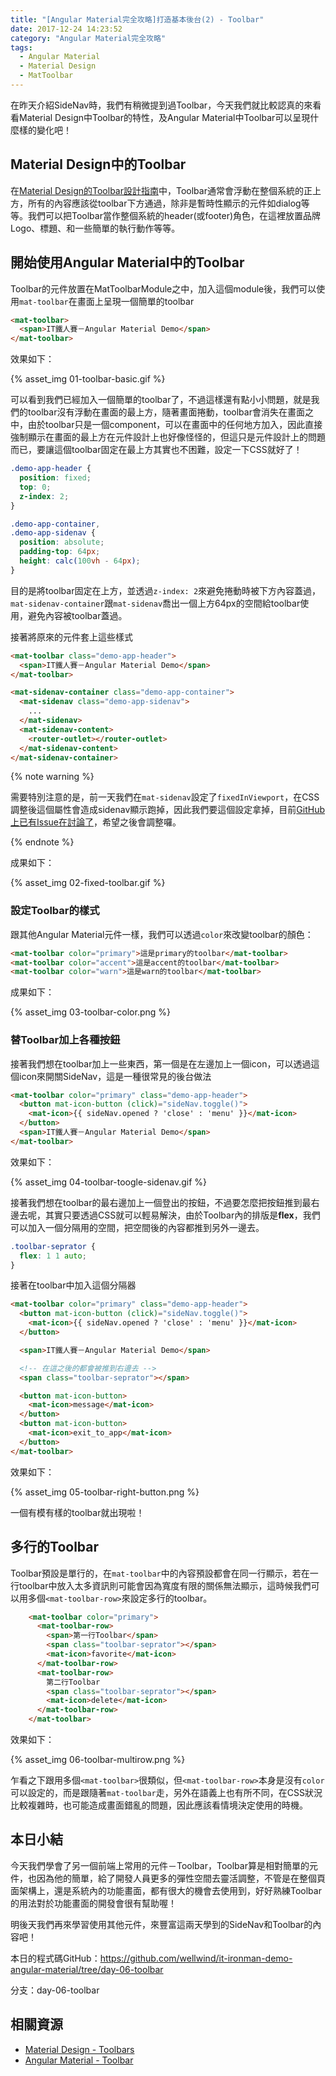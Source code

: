 ```yaml
---
title: "[Angular Material完全攻略]打造基本後台(2) - Toolbar"
date: 2017-12-24 14:23:52
category: "Angular Material完全攻略"
tags:
  - Angular Material
  - Material Design
  - MatToolbar
---
```


在昨天介紹SideNav時，我們有稍微提到過Toolbar，今天我們就比較認真的來看看Material Design中Toolbar的特性，及Angular Material中Toolbar可以呈現什麼樣的變化吧！

<!-- more -->

## Material Design中的Toolbar

在[Material Design的Toolbar設計指南](https://material.io/guidelines/components/toolbars.html)中，Toolbar通常會浮動在整個系統的正上方，所有的內容應該從toolbar下方通過，除非是暫時性顯示的元件如dialog等等。我們可以把Toolbar當作整個系統的header(或footer)角色，在這裡放置品牌Logo、標題、和一些簡單的執行動作等等。

## 開始使用Angular Material中的Toolbar

Toolbar的元件放置在MatToolbarModule之中，加入這個module後，我們可以使用`mat-toolbar`在畫面上呈現一個簡單的toolbar

```html
<mat-toolbar>
  <span>IT鐵人賽－Angular Material Demo</span>
</mat-toolbar>
```

效果如下：

{% asset_img 01-toolbar-basic.gif %}

可以看到我們已經加入一個簡單的toolbar了，不過這樣還有點小小問題，就是我們的toolbar沒有浮動在畫面的最上方，隨著畫面捲動，toolbar會消失在畫面之中，由於toolbar只是一個component，可以在畫面中的任何地方加入，因此直接強制顯示在畫面的最上方在元件設計上也好像怪怪的，但這只是元件設計上的問題而已，要讓這個toolbar固定在最上方其實也不困難，設定一下CSS就好了！

```css
.demo-app-header {
  position: fixed;
  top: 0;
  z-index: 2;
}

.demo-app-container,
.demo-app-sidenav {
  position: absolute;
  padding-top: 64px;
  height: calc(100vh - 64px);
}
```

目的是將toolbar固定在上方，並透過`z-index: 2`來避免捲動時被下方內容蓋過， `mat-sidenav-container`跟`mat-sidenav`喬出一個上方64px的空間給toolbar使用，避免內容被toolbar蓋過。

接著將原來的元件套上這些樣式

```html
<mat-toolbar class="demo-app-header">
  <span>IT鐵人賽－Angular Material Demo</span>
</mat-toolbar>

<mat-sidenav-container class="demo-app-container">
  <mat-sidenav class="demo-app-sidenav">
   	...
  </mat-sidenav>
  <mat-sidenav-content>
    <router-outlet></router-outlet>
  </mat-sidenav-content>
</mat-sidenav-container>
```

{% note warning %}

需要特別注意的是，前一天我們在`mat-sidenav`設定了`fixedInViewport`，在CSS調整後這個屬性會造成sidenav顯示跑掉，因此我們要這個設定拿掉，目前[GitHub上已有Issue在討論了](https://github.com/angular/material2/issues/3717)，希望之後會調整囉。

{% endnote %}

成果如下：

{% asset_img 02-fixed-toolbar.gif %}

### 設定Toolbar的樣式

跟其他Angular Material元件一樣，我們可以透過`color`來改變toolbar的顏色：

```html
<mat-toolbar color="primary">這是primary的toolbar</mat-toolbar>
<mat-toolbar color="accent">這是accent的toolbar</mat-toolbar>
<mat-toolbar color="warn">這是warn的toolbar</mat-toolbar>
```

成果如下：

{% asset_img 03-toolbar-color.png %}

### 替Toolbar加上各種按鈕

接著我們想在toolbar加上一些東西，第一個是在左邊加上一個icon，可以透過這個icon來開關SideNav，這是一種很常見的後台做法

```html
<mat-toolbar color="primary" class="demo-app-header">
  <button mat-icon-button (click)="sideNav.toggle()">
    <mat-icon>{{ sideNav.opened ? 'close' : 'menu' }}</mat-icon>
  </button>
  <span>IT鐵人賽－Angular Material Demo</span>
</mat-toolbar>
```

效果如下：

{% asset_img 04-toolbar-toogle-sidenav.gif %}

接著我們想在toolbar的最右邊加上一個登出的按鈕，不過要怎麼把按鈕推到最右邊去呢，其實只要透過CSS就可以輕易解決，由於Toolbar內的排版是**flex**，我們可以加入一個分隔用的空間，把空間後的內容都推到另外一邊去。

```css
.toolbar-seprator {
  flex: 1 1 auto;
}
```

接著在toolbar中加入這個分隔器

```html
<mat-toolbar color="primary" class="demo-app-header">
  <button mat-icon-button (click)="sideNav.toggle()">
    <mat-icon>{{ sideNav.opened ? 'close' : 'menu' }}</mat-icon>
  </button>

  <span>IT鐵人賽－Angular Material Demo</span>

  <!-- 在這之後的都會被推到右邊去 -->
  <span class="toolbar-seprator"></span>

  <button mat-icon-button>
    <mat-icon>message</mat-icon>
  </button>
  <button mat-icon-button>
    <mat-icon>exit_to_app</mat-icon>
  </button>
</mat-toolbar>
```

效果如下：

{% asset_img 05-toolbar-right-button.png %}

一個有模有樣的toolbar就出現啦！

## 多行的Toolbar

Toolbar預設是單行的，在`mat-toolbar`中的內容預設都會在同一行顯示，若在一行toolbar中放入太多資訊則可能會因為寬度有限的關係無法顯示，這時候我們可以用多個`<mat-toolbar-row>`來設定多行的toolbar。

```html
    <mat-toolbar color="primary">
      <mat-toolbar-row>
        <span>第一行Toolbar</span>
        <span class="toolbar-seprator"></span>
        <mat-icon>favorite</mat-icon>
      </mat-toolbar-row>
      <mat-toolbar-row>
        第二行Toolbar
        <span class="toolbar-seprator"></span>
        <mat-icon>delete</mat-icon>
      </mat-toolbar-row>
    </mat-toolbar>
```

效果如下：

{% asset_img 06-toolbar-multirow.png %}

乍看之下跟用多個`<mat-toolbar>`很類似，但`<mat-toolbar-row>`本身是沒有`color`可以設定的，而是跟隨著`mat-toolbar`走，另外在語義上也有所不同，在CSS狀況比較複雜時，也可能造成畫面錯亂的問題，因此應該看情境決定使用的時機。

## 本日小結

今天我們學會了另一個前端上常用的元件－Toolbar，Toolbar算是相對簡單的元件，也因為他的簡單，給了開發人員更多的彈性空間去靈活調整，不管是在整個頁面架構上，還是系統內的功能畫面，都有很大的機會去使用到，好好熟練Toolbar的用法對於功能畫面的開發會很有幫助喔！

明後天我們再來學習使用其他元件，來豐富這兩天學到的SideNav和Toolbar的內容吧！

本日的程式碼GitHub：https://github.com/wellwind/it-ironman-demo-angular-material/tree/day-06-toolbar

分支：day-06-toolbar

## 相關資源

-   [Material Design - Toolbars](https://material.io/guidelines/components/toolbars.html#)
-   [Angular Material - Toolbar](https://material.angular.io/components/toolbar/overview)
